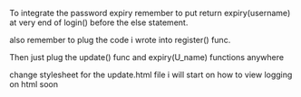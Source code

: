 To integrate the password expiry remember to put return expiry(username) 
at very end of login() before the else statement. 

also remember to plug the code i wrote into register() func. 

Then just plug the update() func and expiry(U_name) functions anywhere

change stylesheet for the update.html file 
i will start on how to view logging on html soon
